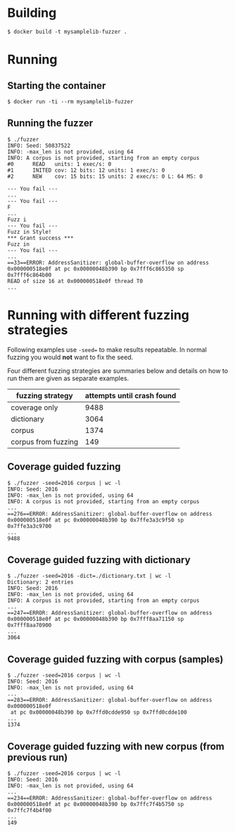 # Building

```console
$ docker build -t mysamplelib-fuzzer .
```

# Running

## Starting the container

```console
$ docker run -ti --rm mysamplelib-fuzzer
```

## Running the fuzzer

```console
$ ./fuzzer
INFO: Seed: 50837522
INFO: -max_len is not provided, using 64
INFO: A corpus is not provided, starting from an empty corpus
#0      READ   units: 1 exec/s: 0
#1      INITED cov: 12 bits: 12 units: 1 exec/s: 0
#2      NEW    cov: 15 bits: 15 units: 2 exec/s: 0 L: 64 MS: 0

--- You fail ---
...
--- You fail ---
F
...
Fuzz i
--- You fail ---
Fuzz in Style!
*** Grant success ***
Fuzz in
--- You fail ---
...
==33==ERROR: AddressSanitizer: global-buffer-overflow on address 0x000000518e0f at pc 0x00000048b390 bp 0x7fff6c865350 sp 0x7fff6c864b00
READ of size 16 at 0x000000518e0f thread T0
...
```

# Running with different fuzzing strategies

Following examples use `-seed=` to make results repeatable.
In normal fuzzing you would **not** want to fix the seed.

Four different fuzzing strategies are summaries below and details on how to run them are given as separate examples.

fuzzing strategy | attempts until crash found
---------------- | ---------------------------
coverage only | 9488
dictionary | 3064
corpus | 1374
corpus from fuzzing | 149

## Coverage guided fuzzing

```console
$ ./fuzzer -seed=2016 corpus | wc -l
INFO: Seed: 2016
INFO: -max_len is not provided, using 64
INFO: A corpus is not provided, starting from an empty corpus
...
==276==ERROR: AddressSanitizer: global-buffer-overflow on address 0x000000518e0f at pc 0x00000048b390 bp 0x7ffe3a3c9f50 sp 0x7ffe3a3c9700
...
9488
```

## Coverage guided fuzzing with dictionary

```console
$ ./fuzzer -seed=2016 -dict=./dictionary.txt | wc -l
Dictionary: 2 entries
INFO: Seed: 2016
INFO: -max_len is not provided, using 64
INFO: A corpus is not provided, starting from an empty corpus
...
==247==ERROR: AddressSanitizer: global-buffer-overflow on address 0x000000518e0f at pc 0x00000048b390 bp 0x7fff8aa71150 sp 0x7fff8aa70900
...
3064
```

## Coverage guided fuzzing with corpus (samples)

```console
$ ./fuzzer -seed=2016 corpus | wc -l
INFO: Seed: 2016
INFO: -max_len is not provided, using 64
...
==283==ERROR: AddressSanitizer: global-buffer-overflow on address 0x000000518e0f
 at pc 0x00000048b390 bp 0x7ffd0cdde950 sp 0x7ffd0cdde100
...
1374
```

## Coverage guided fuzzing with new corpus (from previous run)

```console
$ ./fuzzer -seed=2016 corpus | wc -l
INFO: Seed: 2016
INFO: -max_len is not provided, using 64
...
==234==ERROR: AddressSanitizer: global-buffer-overflow on address 0x000000518e0f at pc 0x00000048b390 bp 0x7ffc7f4b5750 sp 0x7ffc7f4b4f00
...
149
```
